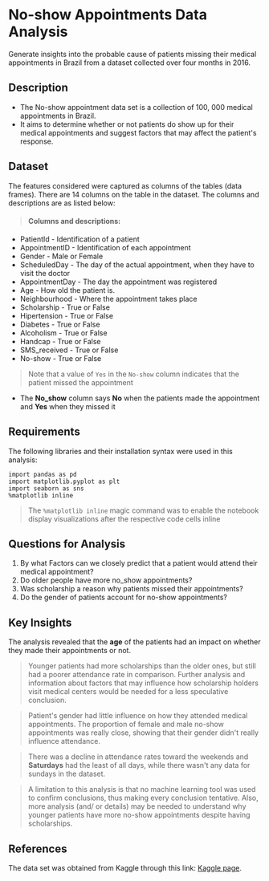 # No-show Appointments Data Analysis
Generate insights into the probable cause of patients missing their medical appointments in Brazil from a dataset collected over four months in 2016.
## Description
- The No-show appointment data set is a collection of 100, 000 medical appointments in Brazil.
- It aims to determine whether or not patients do show up for their medical appointments and suggest factors that may affect the patient's response.
## Dataset
The features considered were captured as columns of the tables (data frames). There are 14 columns on the table in the dataset. The columns and descriptions are as listed below:
> #### Columns and descriptions:
- PatientId - Identification of a patient
- AppointmentID - Identification of each appointment
- Gender - Male or Female
- ScheduledDay - The day of the actual appointment, when they have to visit the doctor
- AppointmentDay - The day the appointment was registered
- Age - How old the patient is.
- Neighbourhood - Where the appointment takes place
- Scholarship - True or False
- Hipertension - True or False
- Diabetes - True or False
- Alcoholism - True or False
- Handcap - True or False
- SMS_received - True or False
- No-show - True or False
> Note that a value of `Yes` in the `No-show` column indicates that the patient missed the appointment
- The **No_show** column says **No** when the patients made the appointment and **Yes** when they missed it
## Requirements
The following libraries and their installation syntax were used in this analysis:
```
import pandas as pd
import matplotlib.pyplot as plt
import seaborn as sns
%matplotlib inline
```
> The `%matplotlib inline` magic command was to enable the notebook display visualizations after the respective code cells inline
## Questions for Analysis
1. By what Factors can we closely predict that a patient would attend their medical appointment?
2. Do older people have more no_show appointments?
3. Was scholarship a reason why patients missed their appointments?
4. Do the gender of patients account for no-show appointments?

## Key Insights
The analysis revealed that the **age** of the patients had an impact on whether they made their appointments or not.

> Younger patients had more scholarships than the older ones, but still had a poorer attendance rate in comparison. Further analysis and information about factors that may influence how scholarship holders visit medical centers would be needed for a less speculative conclusion.

> Patient's gender had little influence on how they attended medical appointments. The proportion of female and male no-show appointments was really close, showing that their gender didn't really influence attendance.

> There was a decline in attendance rates toward the weekends and **Saturdays** had the least of all days, while there wasn't any data for sundays in the dataset.

> A limitation to this analysis is that no machine learning tool was used to confirm conclusions, thus making every conclusion tentative. Also, more analysis (and/ or details) may be needed to understand why younger patients have more no-show appointments despite having scholarships.

## References
The data set was obtained from Kaggle through this link: [Kaggle page](https://www.kaggle.com/joniarroba/noshowappointments).
